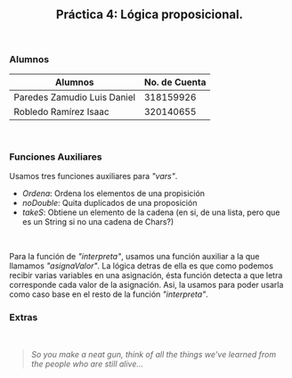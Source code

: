 <h2 align='center'>
  Práctica 4: Lógica proposicional.
</h2>

<br>

### Alumnos

| Alumnos                     | No. de Cuenta |
| --------------------------- | ------------- |
| Paredes Zamudio Luis Daniel | 318159926     |
| Robledo Ramírez Isaac       | 320140655     |

<br>

### Funciones Auxiliares

Usamos tres funciones auxiliares para _"vars"_. 
- _Ordena_: Ordena los elementos de una propisición
- _noDouble_: Quita duplicados de una proposición
- _takeS_: Obtiene un elemento de la cadena (en si, de una lista, pero que es un String si no una cadena de Chars?)

<br>

Para la función de _"interpreta"_, usamos una función auxiliar a la que llamamos _"asignaValor"_. La lógica detras de ella es que como podemos recibir varias variables en una asignación, ésta función detecta a que letra corresponde cada valor de la asignación. Asi, la usamos para poder
usarla como caso base en el resto de la función _"interpreta"_.  


### Extras

<br>

> _So you make a neat gun, think of all the things we've learned from the people who are still alive..._
